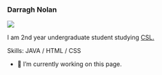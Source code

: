 ### Darragh Nolan
![](https://arturssmirnovs.github.io/github-profile-readme-generator/images/banner.png)

 I am 2nd year undergraduate student studying [CSL.](https://www.tcd.ie/courses/undergraduate/courses/computer-science-linguistics-and-a-language/)

Skills: JAVA / HTML / CSS

- 🔭 I’m currently working on this page. 




